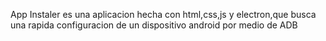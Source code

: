 App Instaler es una aplicacion hecha con html,css,js y electron,que busca una rapida configuracion de un dispositivo android por medio de ADB

